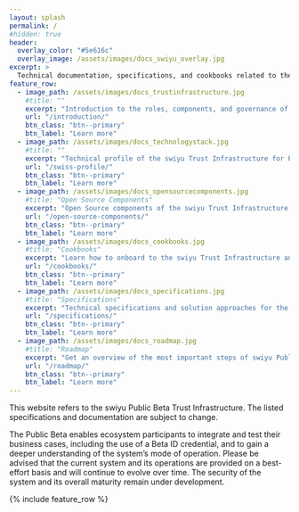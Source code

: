```yaml
---
layout: splash
permalink: /
#hidden: true
header:
  overlay_color: "#5e616c"
  overlay_image: /assets/images/docs_swiyu_overlay.jpg
excerpt: >
  Technical documentation, specifications, and cookbooks related to the swiyu Public Beta Trust Infrastructure. 
feature_row:
  - image_path: /assets/images/docs_trustinfrastructure.jpg
    #title: ""
    excerpt: "Introduction to the roles, components, and governance of the swiyu Public Beta Trust Infrastructure"
    url: "/introduction/"
    btn_class: "btn--primary"
    btn_label: "Learn more"
  - image_path: /assets/images/docs_technologystack.jpg
    #title: ""
    excerpt: "Technical profile of the swiyu Trust Infrastructure for Public Beta"
    url: "/swiss-profile/"
    btn_class: "btn--primary"
    btn_label: "Learn more"
  - image_path: /assets/images/docs_opensourcecomponents.jpg
    #title: "Open Source Components"
    excerpt: "Open Source components of the swiyu Trust Infrastructure provided by the confederation"
    url: "/open-source-components/"
    btn_class: "btn--primary"
    btn_label: "Learn more"
  - image_path: /assets/images/docs_cookbooks.jpg
    #title: "Cookbooks"
    excerpt: "Learn how to onboard to the swiyu Trust Infrastructure and to manage your use case"
    url: "/cookbooks/"
    btn_class: "btn--primary"
    btn_label: "Learn more"
  - image_path: /assets/images/docs_specifications.jpg
    #title: "Specifications"
    excerpt: "Technical specifications and solution approaches for the swiyu Trust Infrastructure"
    url: "/specifications/"
    btn_class: "btn--primary"
    btn_label: "Learn more"
  - image_path: /assets/images/docs_roadmap.jpg
    #title: "Roadmap"
    excerpt: "Get an overview of the most important steps of swiyu Public Beta"
    url: "/roadmap/"
    btn_class: "btn--primary"
    btn_label: "Learn more"
---
```


This website refers to the swiyu Public Beta Trust Infrastructure. The listed specifications and documentation are subject to change.

The Public Beta enables ecosystem participants to integrate and test their business cases, including the use of a Beta ID credential, and to gain a deeper understanding of the system’s mode of operation. Please be advised that the current system and its operations are provided on a best-effort basis and will continue to evolve over time. The security of the system and its overall maturity remain under development.


{% include feature_row %}

